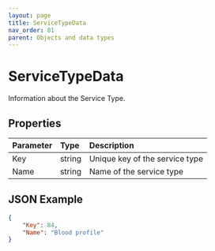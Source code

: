```yaml
---
layout: page
title: ServiceTypeData
nav_order: 81
parent: Objects and data types
---
```


# ServiceTypeData

Information about the Service Type.

## Properties

| Parameter | Type   | Description                                                 |
|:----------|:-------|:------------------------------------------------------------|
| Key | string | Unique key of the service type |
| Name | string | Name of the service type |

## JSON Example

```json
{
    "Key": 84,
    "Name": "Blood profile"
}
```
